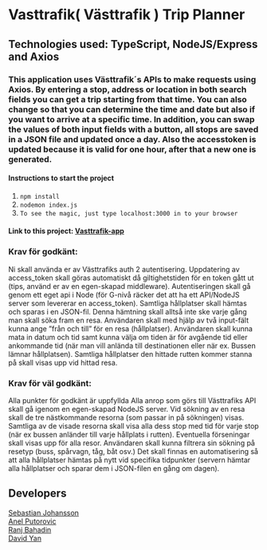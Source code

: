 # Vasttrafik( Västtrafik ) Trip Planner

## Technologies used: TypeScript, NodeJS/Express and Axios

### This application uses Västtrafik´s APIs to make requests using Axios. By entering a stop, address or location in both search fields you can get a trip starting from that time. You can also change so that you can determine the time and date but also if you want to arrive at a specific time. In addition, you can swap the values of both input fields with a button, all stops are saved in a JSON file and updated once a day. Also the accesstoken is updated because it is valid for one hour, after that a new one is generated.

#### Instructions to start the project
1. `npm install`
2. `nodemon index.js`
3. `To see the magic, just type localhost:3000 in to your browser`

#### Link to this project: [Vasttrafik-app]()
 

### Krav för godkänt:
Ni skall använda er av Västtrafiks auth 2 autentisering.
Uppdatering av access_token skall göras automatiskt då giltighetstiden för en token gått ut (tips, använd er av en egen-skapad middleware).
Autentiseringen skall gå genom ett eget api i Node (för G-nivå räcker det att ha ett API/NodeJS server som levererar en access_token).
Samtliga hållplatser skall hämtas och sparas i en JSON-fil. Denna hämtning skall alltså inte ske varje gång man skall söka fram en resa.
Användaren skall med hjälp av två input-fält kunna ange ”från och till” för en resa (hållplatser).
Användaren skall kunna mata in datum och tid samt kunna välja om tiden är för avgående tid eller ankommande tid (när man vill anlända till destinationen eller när ex. Bussen lämnar hållplatsen).
Samtliga hållplatser den hittade rutten kommer stanna på skall visas upp vid hittad resa.

### Krav för väl godkänt:
Alla punkter för godkänt är uppfyllda
Alla anrop som görs till Västtrafiks API skall gå igenom en egen-skapad NodeJS server.
Vid sökning av en resa skall de tre nästkommande resorna (som passar in på sökningen) visas. Samtliga av de visade resorna skall visa alla dess stop med tid för varje stop (när ex bussen anländer till varje hållplats i rutten).
Eventuella förseningar skall visas upp för alla resor.
Användaren skall kunna filtrera sin sökning på resetyp (buss, spårvagn, tåg, båt osv.)
Det skall finnas en automatisering så att alla hållplatser hämtas på nytt vid specifika tidpunkter (servern hämtar alla hållplatser och sparar dem i JSON-filen en gång om dagen).


## Developers

[Sebastian Johansson](https://www.linkedin.com/in/sebastian-johansson-3a692617b/) <br>
[Anel Putorovic](https://www.linkedin.com/in/anel-poturovic-5700a2184/) <br>
[Ranj Bahadin](https://www.linkedin.com/in/ranj-bahadin-764a69131/) <br>
[David Yan](https://www.linkedin.com/in/david-yan97/)
